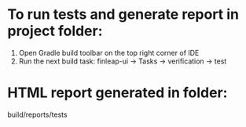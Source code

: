 # To run tests and generate report in project folder:
1. Open Gradle build toolbar on the top right corner of IDE
2. Run the next build task: finleap-ui -> Tasks -> verification -> test

# HTML report generated in folder:
build/reports/tests
